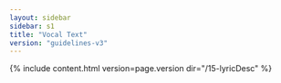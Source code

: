 ```yaml
---
layout: sidebar
sidebar: s1
title: "Vocal Text"
version: "guidelines-v3"
---
```

{% include content.html version=page.version dir="/15-lyricDesc" %}